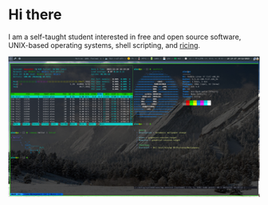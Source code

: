 # Hi there

I am a self-taught student interested in free and open source software,
UNIX-based operating systems, shell scripting, and
[ricing](https://www.reddit.com/r/unixporn/wiki/themeing/dictionary#wiki_rice).

![Fedora-Desktop.png](https://raw.githubusercontent.com/tricantivu/tricantivu/main/img/Desktops/Fedora/desktop.png)
